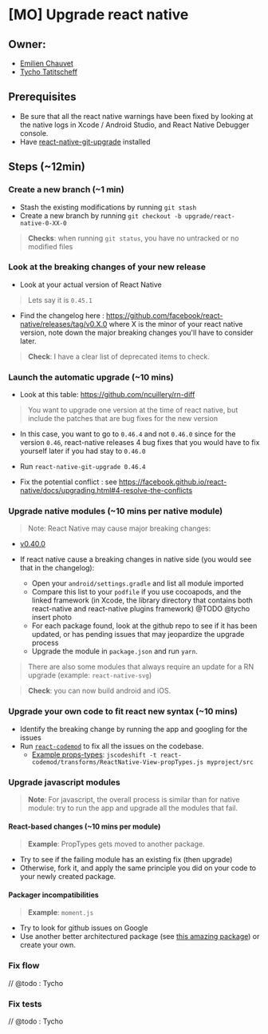 # [MO] Upgrade react native

## Owner:

- [Emilien Chauvet](https://github.com/emilienchvt)
- [Tycho Tatitscheff](https://github.com/tychota)

## Prerequisites

- Be sure that all the react native warnings have been fixed by looking at the native logs in Xcode / Android Studio, and React Native Debugger console.
- Have [react-native-git-upgrade](https://github.com/facebook/react-native/tree/master/react-native-git-upgrade) installed

## Steps (~12min)

### Create a new branch (~1 min)

- Stash the existing modifications by running `git stash`
- Create a new branch by running `git checkout -b upgrade/react-native-0-XX-0
`
> **Checks**: when running `git status`, you have no untracked or no modified files

### Look at the breaking changes of your new release

- Look at your actual version of React Native

> Lets say it is `0.45.1`

- Find the changelog here : https://github.com/facebook/react-native/releases/tag/v0.X.0 where X is the minor of your react native version, note down the major breaking changes you'll have to consider later.

> **Check**: I have a clear list of deprecated items to check.

### Launch the automatic upgrade (~10 mins)

- Look at this table: https://github.com/ncuillery/rn-diff

> You want to upgrade one version at the time of react native, but include the patches that are bug fixes for the new version
  - In this case, you want to go to `0.46.4` and not `0.46.0` since for the version `0.46`, react-native releases 4 bug fixes that you would have to fix yourself later if you had stay to `0.46.0`

- Run `react-native-git-upgrade 0.46.4`

- Fix the potential conflict : see https://facebook.github.io/react-native/docs/upgrading.html#4-resolve-the-conflicts

### Upgrade native modules (~10 mins per native module)

> Note: React Native may cause major breaking changes:
-  [v0.40.0](https://github.com/facebook/react-native/releases/v0.40.0)

- If react native cause a breaking changes in native side (you would see that in the changelog):

  - Open your `android/settings.gradle` and list all module imported
  - Compare this list to your `podfile` if you use cocoapods, and the linked framework (in Xcode, the library directory that contains both react-native and react-native plugins framework) @TODO @tycho insert photo  
  - For each package found, look at the github repo to see if it has been updated, or has pending issues that may jeopardize the upgrade process
  - Upgrade the module in `package.json` and run `yarn`.

> There are also some modules that always require an update for a RN upgrade (example: `react-native-svg`)

> **Check**: you can now build android and iOS.

### Upgrade your own code to fit react new syntax (~10 mins)

- Identify the breaking change by running the app and googling for the issues
- Run [`react-codemod`](https://github.com/reactjs/react-codemod) to fix all the issues on the codebase.
  - [Example props-types](https://github.com/reactjs/react-codemod#react-proptypes-to-prop-types): `jscodeshift -t react-codemod/transforms/ReactNative-View-propTypes.js myproject/src`

### Upgrade javascript modules

> **Note**: For javascript, the overall process is similar than for native module: try to run the app and upgrade all the modules that fail.

#### React-based changes (~10 mins per module)

> **Example**: PropTypes gets moved to another package.

- Try to see if the failing module has an existing fix (then upgrade)
- Otherwise, fork it, and apply the same principle you did on your code to your newly created package.

#### Packager incompatibilities

> **Example**: `moment.js`

- Try to look for github issues on Google
- Use another better architectured package (see [this amazing package](https://github.com/date-fns/date-fns)) or create your own.

### Fix flow

// @todo : Tycho

### Fix tests

// @todo : Tycho

